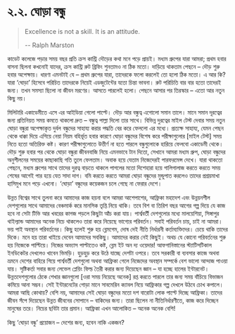 # ২.২. ঘোড়া বন্ধু

> Excellence is not a skill. It is an attitude.
>
> -- Ralph Marston

কাডেট কলেজে পড়ার সময় বছর প্রতি ক্রস কান্ট্রি দৌড়ের কথা মনে পড়ে প্রায়ই। মধ্যম গ্রুপের যারা আমরা; প্রথম হবার বাসনা ছিলনা কখনোই যাদের, ক্রস কান্ট্রি রুট ব্রিফিং শুনতামও না ঠিক মতো। দাড়িয়ে থাকতাম পেছনে – দৌড় শুরু হবার অপেক্ষায়। ধারণা এমনটাই যে – প্রথম গ্রুপের যারা, তাদেরকে ফলো করলেই তো হলো ঠিক মতো। এ আর কি? যারা ‘ঘোড়া’ হিসেবে পরিচিত তাদেরকে নিয়েই এডজুটেন্টের যতো চিন্তা ভাবনা। রুট পরিচিতি বার বার হতো তাদেরই জন্য। তখন সমস্যা ছিলো না জীবন মরণের। আসতে পারলেই হলো। পেছনে আসার পর তিরস্কার – এতো আর নতুন কিছু নয়।

মিলিটারি একাডেমীতে এসে এর আইডিয়া গেলো পাল্টে। দৌড় আর বন্ধুত্ব এগোলো সমান তালে। মানে সমান দূরত্বের জন্য প্রতিনিয়ত সময় কমতে থাকলো দ্রুত – বন্ধুত্ব পাল্লা দিলো তার সাথে। বিভিন্ন দুরত্বের মাইল টেস্ট দেবার সময় নতুন ঘোড়া বন্ধুরা অপেক্ষাকৃত দুর্বল বন্ধুদের সাহায্য করার পদ্ধতি বের করে ফেললো এর মধ্যে। প্রত্যক্ষ সাহায্য, যেমন পেছন থেকে ধাক্কা দিয়ে এগিয়ে নেয়া নিয়ম বহির্ভূত হবার কারণে ঘোড়া বন্ধুদের বিশেষ করে পরীক্ষাগুলোর \[মাইল টেস্ট\] সময় নিতে হতো অতিরিক্ত কষ্ট। কারণ পরীক্ষাগুলোতে উত্তীর্ণ না হতে পারলে বন্ধুগুলোকে হারিয়ে ফেলবো একাডেমী থেকে। দৌড় শুরু হবার পর থেকে ঘোড়া বন্ধুরা জীবনবাজি নিয়ে এমনভাবে টান দিতো, সেখানে আমরা মধ্যম গ্রুপ, ঘোড়া বন্ধুদের অনুশীলনের সময়ের কাছাকাছি গতি তুলে ফেলতাম। অবাক হয়ে যেতাম নিজেদেরই পারফরমেন্স দেখে। যারা থাকতো পেছনে, মধ্যম গ্রুপের সাথে তাদের দুরত্ব বাড়তে থাকলে পাগলের মতো দিশেহারা হয়ে গালিগালাজ করতে করতে সময় শেষের আগেই পার হয়ে যেত সাদা দাগ। বমি করতে করতে আমরা ঘোড়া বন্ধুদের মুন্ডুপাত করলেও তাদের প্রশ্রয়মাখা হাসিমুখ মনে পড়ে এখনো। ‘ঘোড়া’ বন্ধুদের কয়েকজন চলে গেছে না ফেরার দেশে।

উন্নত বিশ্বের সাথে তুলনা করে আমাদের কাজ হয়না বলে আমরা আশেপাশের, আফ্রিকা মহাদেশ এবং উন্নয়নশীল দেশগুলোর সাথে আমাদের বেঞ্চমার্ক করে মানসিক তৃপ্তি নিয়ে থাকি। তবে বিশ বা তিরিশ বছর আগের গল্প দিয়ে যে কাজ হবে না সেটা টিভি আর খবরের কাগজ পড়লে কিছুটা আঁচ করা যায়। পার্শ্ববর্তী দেশগুলোর মধ্যে মালয়েশিয়া, সিঙ্গাপুর থাইল্যান্ড আমাদের অনেক নিচে থাকলেও তারা করে নিয়েছে ভাগ্যের পরিবর্তন। সবাই পরিবর্তন চায়, চাই না আমরা। ভয় পাই অবস্থান পরিবর্তনের। কিছু হলেই শুরু হয় ব্লেমগেম, দোষ দেই নীতি নির্ধারনী কর্তাব্যক্তিদের। চেয়ে থাকি তাদের দিকে। মনে হয় তারা খাইয়ে দেবেন আমাদের সবকিছু। আমাদের করার নেই কিছুই। অথচ যে কোনো পরিবর্তনের শুরু হয় নিজেকে পাল্টিয়ে। নিজের অভ্যাস পাল্টাতেও কষ্ট, ব্লেম ইট অন দ্য ওয়েদার! আফগানিস্তানের স্ট্যাটিসটিকাল ইনডিকেটর দেখলেও খাবেন ভিমড়ি। হুড়হুড় করে উঠে যাচ্ছে দেশটা ওপরে। তবে সরকারী বা ব্যবসার কাজে অথবা ভ্রমনে দেশের বাহিরে গিয়ে পার্শ্ববর্তী দেশগুলো অথবা আফ্রিকা গেলে নিজেদের অবস্থান সম্পর্কে বেশ ভালো আন্দাজ পাওয়া যায়। সৃষ্টিকর্তা সবার জন্য লেভেল প্লেয়িং ফিল্ড তৈরী করার জন্য দিয়েছেন জ্ঞান – যা হচ্ছে হালের ইন্টারনেট। উন্নতদেশগুলোর ঠেকে শেখার জ্ঞানগুলো \[ওরা সময় নিয়েছে অনেক\] রপ্ত করতে পারলে তার জন্য সময় বাঁচিয়ে বিভাজন কমিয়ে আনা সম্ভব। সেই ইন্টারনেটের গোড়া মানে সাবমেরিন ক্যাবল নিয়ে আফ্রিকার গল্প দেখলে উঠবে চোখ কপালে। আমরা আছি কোথায়? বেশি নয়, আমাদের সেই ঘোড়া বন্ধুদের মতো দশ বারোটা লোক পাল্টে দিচ্ছে আফ্রিকা। তাদের জীবন সঁপে দিয়েছেন উন্নত জীবনের সোপানে – বাকিদের জন্য। তারা ছিলেন না নীতিনির্ধারণীতে, কাজ করে দিচ্ছেন মানুষের তরে। নিচের ছবিটা তার প্রমান। আফ্রিকা এখন আলোকিত – অনেক অনেক বেশি!

কিছু ‘ঘোড়া বন্ধু’ প্রয়োজন – দেশের জন্য, হবেন নাকি একজন?

